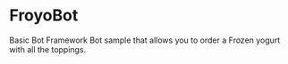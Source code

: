 ﻿# FroyoBot
Basic Bot Framework Bot sample that allows you to order a Frozen yogurt with all the toppings.